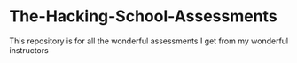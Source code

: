 # The-Hacking-School-Assessments
This repository is for all the wonderful assessments I get from my wonderful instructors
